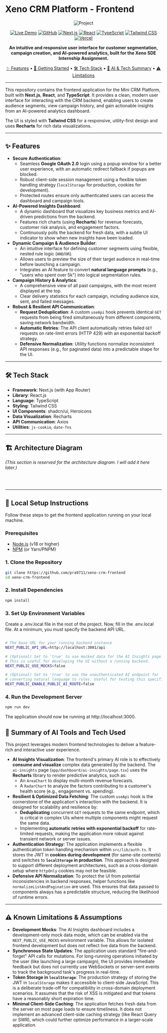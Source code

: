# Xeno CRM Platform - Frontend

<div align="center">

![Project](https://img.shields.io/badge/✨_Xeno_CRM-Frontend-8b5cf6?style=for-the-badge&labelColor=6366f1)

[![Live Demo](https://img.shields.io/badge/🌐_Live_Demo-Deployed_App-4285f4?style=for-the-badge)](https://xeno-crm-frontend-two.vercel.app/)
[![GitHub](https://img.shields.io/badge/GitHub-Repository-181717?style=for-the-badge&logo=github)](https://github.com/your-username/your-repo-name)
[![Next.js](https://img.shields.io/badge/Next.js-14+-000000?style=for-the-badge&logo=next.js)](https://nextjs.org/)
[![React](https://img.shields.io/badge/React-18+-61DAFB?style=for-the-badge&logo=react)](https://reactjs.org/)
[![TypeScript](https://img.shields.io/badge/TypeScript-5.x-3178c6?style=for-the-badge&logo=typescript)](https://www.typescriptlang.org/)
[![Tailwind CSS](https://img.shields.io/badge/Tailwind_CSS-3.x-06B6D4?style=for-the-badge&logo=tailwindcss)](https://tailwindcss.com/)
[![Vercel](https://img.shields.io/badge/Vercel-Hosted-000000?style=for-the-badge&logo=vercel)](https://vercel.com/)

**An intuitive and responsive user interface for customer segmentation, campaign creation, and AI-powered analytics, built for the Xeno SDE Internship Assignment.**

[✨ Features](#-features) • [🚀 Getting Started](#-local-setup-instructions) • [🛠️ Tech Stack](#️-tech-stack) • [🧠 AI & Tech Summary](#-summary-of-ai-tools-and-tech-used) • [⚠️ Limitations](#️-known-limtations--assumptions)

</div>

---

This repository contains the frontend application for the Mini CRM Platform, built with **Next.js**, **React**, and **TypeScript**. It provides a clean, modern user interface for interacting with the CRM backend, enabling users to create audience segments, view campaign history, and gain actionable insights from an AI-powered analytics dashboard.

The UI is styled with **Tailwind CSS** for a responsive, utility-first design and uses **Recharts** for rich data visualizations.

---

## ✨ Features

* **Secure Authentication**:
    * Seamless **Google OAuth 2.0** login using a popup window for a better user experience, with an automatic redirect fallback if popups are blocked.
    * Robust client-side session management using a flexible token handling strategy (`localStorage` for production, cookies for development).
    * Protected routes ensure only authenticated users can access the dashboard and campaign tools.
* **AI-Powered Insights Dashboard**:
    * A dynamic dashboard that visualizes key business metrics and AI-driven predictions from the backend.
    * Features rich charts (using **Recharts**) for revenue forecasts, customer risk analysis, and engagement factors.
    * Continuously polls the backend for fresh data, with a subtle UI indicator to show when new insights have been loaded.
* **Dynamic Campaign & Audience Builder**:
    * An intuitive interface for defining customer segments using flexible, nested rule logic (`AND`/`OR`).
    * Allows users to preview the size of their target audience in real-time before launching a campaign.
    * Integrates an AI feature to convert **natural language prompts** (e.g., "users who spent over 5k") into logical segmentation rules.
* **Campaign History & Analytics**:
    * A comprehensive view of all past campaigns, with the most recent displayed at the top.
    * Clear delivery statistics for each campaign, including audience size, sent, and failed messages.
* **Robust & Resilient API Communication**:
    * **Request Deduplication**: A custom `useApi` hook prevents identical `GET` requests from being fired simultaneously from different components, saving network bandwidth.
    * **Automatic Retries**: The API client automatically retries failed `GET` requests on rate-limit errors (HTTP 429) with an exponential backoff strategy.
    * **Defensive Normalization**: Utility functions normalize inconsistent API responses (e.g., for paginated data) into a predictable shape for the UI.

---

## 🛠️ Tech Stack

* **Framework**: Next.js (with App Router)
* **Library**: React.js
* **Language**: TypeScript
* **Styling**: Tailwind CSS
* **UI Components**: shadcn/ui, Heroicons
* **Data Visualization**: Recharts
* **API Communication**: Axios
* **Utilities**: `js-cookie`, `date-fns`

---

## 🏗️ Architecture Diagram

*(This section is reserved for the architecture diagram. I will add it here later.)*

<br/>
<br/>

---

## 🚀 Local Setup Instructions

Follow these steps to get the frontend application running on your local machine.

### Prerequisites

* [Node.js](https://nodejs.org/) (v18 or higher)
* [NPM](https://www.npmjs.com/) (or Yarn/PNPM)

### 1. Clone the Repository

```bash
git clone https://github.com/pra9711/xeno-crm-frontend
cd xeno-crm-frontend
```

### 2. Install Dependencies
```bash
npm install
```

### 3. Set Up Environment Variables
Create a .env.local file in the root of the project.
Now, fill in the .env.local file. At a minimum, you must specify the backend API URL.

```bash

# The base URL for your running backend instance
NEXT_PUBLIC_API_URL=http://localhost:3001/api

# (Optional) Set to 'true' to use mocked data for the AI Insights page.
# This is useful for developing the UI without a running backend.
NEXT_PUBLIC_USE_MOCKS=false

# (Optional) Set to 'true' to use the unauthenticated AI endpoint for
# converting natural language to rules. Useful for testing this specific feature.
NEXT_PUBLIC_ENABLE_PUBLIC_AI_ROUTE=false
```

### 4. Run the Development Server

```bash
npm run dev
```

The application should now be running at http://localhost:3000.

## 🧠 Summary of AI Tools and Tech Used
This project leverages modern frontend technologies to deliver a feature-rich and interactive user experience.

* **AI Insights Visualization**: The frontend's primary AI role is to effectively **consume and visualize** complex data generated by the backend. The `ai-insights` page (`app/dashboard/ai-insights/page.tsx`) uses the **Recharts** library to render predictive analytics, such as:
    * An `AreaChart` to display multi-month revenue forecasts.
    * A `RadarChart` to analyze the factors contributing to a customer's health score (e.g., engagement vs. spending).
* **Resilient & Optimized Data Fetching**: The custom `useApi` hook is the cornerstone of the application's interaction with the backend. It is designed for scalability and resilience by:
    * **Deduplicating** concurrent `GET` requests to the same endpoint, which is critical in complex UIs where multiple components might request the same data.
    * Implementing **automatic retries with exponential backoff** for rate-limited requests, making the application more robust against transient network or server issues.
* **Authentication Strategy**: The application implements a flexible authentication token handling mechanism within `src/lib/auth.ts`. It stores the JWT in **cookies during development** (for same-site contexts) and switches to **`localStorage` in production**. This approach is designed to support different deployment architectures, such as a cross-domain setup where `httpOnly` cookies may not be feasible.
* **Defensive API Normalization**: To protect the UI from potential inconsistencies in backend responses, helper functions like `normalizeListAndPagination` are used. This ensures that data passed to components always has a predictable structure, reducing the likelihood of runtime errors.

---

## ⚠️ Known Limitations & Assumptions
* **Development Mocks**: The AI Insights dashboard includes a development-only mock data mode, which can be enabled via the `NEXT_PUBLIC_USE_MOCKS` environment variable. This allows for isolated frontend development but does not reflect live data from the backend.
* **Synchronous State Updates**: The application uses standard "fire-and-forget" API calls for mutations. For long-running operations initiated by the user (like launching a large campaign), the UI provides immediate feedback but does not currently use WebSockets or server-sent events to track the background task's progress in real-time.
* **Token Storage in `localStorage`**: The production strategy of storing the JWT in `localStorage` makes it accessible to client-side JavaScript. This is a deliberate trade-off for compatibility in cross-domain deployment scenarios. It assumes that the risk of XSS is mitigated and that tokens have a reasonably short expiration time.
* **Minimal Client-Side Caching**: The application fetches fresh data from the server on most page loads to ensure timeliness. It does not implement an advanced client-side caching strategy (like React Query or SWR), which could further optimize performance in a larger-scale application.
